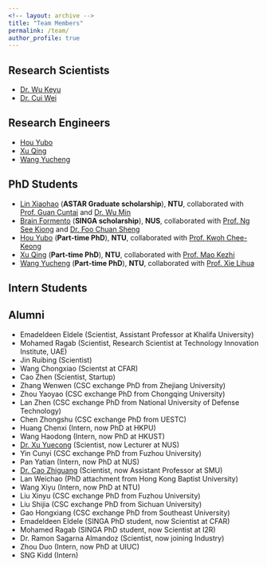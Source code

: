 ```yaml
---
<!-- layout: archive -->
title: "Team Members"
permalink: /team/
author_profile: true
---
```

## Research Scientists
* [Dr. Wu Keyu](https://scholar.google.com/citations?user=GpvNLrQAAAAJ&hl=en)
* [Dr. Cui Wei](https://scholar.google.com.sg/citations?user=3yL9qTsAAAAJ&hl=zh-CN)

## Research Engineers
* [Hou Yubo](https://scholar.google.com/citations?user=MWxU3jEAAAAJ&hl=en)
* [Xu Qing](https://scholar.google.com/citations?user=SlX-ghoAAAAJ&hl=en)
* [Wang Yucheng](https://scholar.google.com/citations?user=fYdXtSoAAAAJ&hl=en)

## PhD Students
<!--- [Mohamed Ragab](https://mohamedragab.owlstown.net/) (**SINGA scholarship**), **NTU**, collaborated with [Prof. Kwoh Chee-Keong](https://personal.ntu.edu.sg/asckkwoh/) and [Prof. Li Xiaoli](https://personal.ntu.edu.sg/xlli/) (**Graduated at 2022**) ---> 
* [Lin Xiaohao](https://www.linkedin.com/in/xiaohao-lin/?originalSubdomain=sg) (**ASTAR Graduate scholarship**), **NTU**, collaborated with [Prof. Guan Cuntai](https://personal.ntu.edu.sg/ctguan/) and [Dr. Wu Min](https://sites.google.com/site/wumincf/)
* [Brain Formento](http://brianformento.com/) (**SINGA scholarship**), **NUS**, collaborated with [Prof. Ng See Kiong](https://www.comp.nus.edu.sg/~ngsk/) and [Dr. Foo Chuan Sheng](https://scholar.google.com/citations?user=AgbeqGkAAAAJ&hl=en)
* [Hou Yubo](https://scholar.google.com/citations?user=MWxU3jEAAAAJ&hl=en) (**Part-time PhD**), **NTU**, collaborated with [Prof. Kwoh Chee-Keong](https://personal.ntu.edu.sg/asckkwoh/) 
* [Xu Qing](https://scholar.google.com/citations?user=SlX-ghoAAAAJ&hl=en) (**Part-time PhD**), **NTU**, collaborated with [Prof. Mao Kezhi](https://scholar.google.com/citations?user=jCsRJXUAAAAJ&hl=en)
* [Wang Yucheng](https://frank-wang-oss.github.io/) (**Part-time PhD**), **NTU**, collaborated with [Prof. Xie Lihua](https://personal.ntu.edu.sg/elhxie/)

## Intern Students

## Alumni
* Emadeldeen Eldele (Scientist, Assistant Professor at Khalifa University)
* Mohamed Ragab (Scientist, Research Scientist at Technology Innovation Institute, UAE)
* Jin Ruibing (Scientist)
* Wang Chongxiao (Scientst at CFAR)
* Cao Zhen (Scientist, Startup)
* Zhang Wenwen (CSC exchange PhD from Zhejiang University)
* Zhou Yaoyao (CSC exchange PhD from Chongqing University)
* Lan Zhen (CSC exchange PhD from National University of Defense Technology)
* Chen Zhongshu (CSC exchange PhD from UESTC)
* Huang Chenxi (Intern, now PhD at HKPU)
* Wang Haodong (Intern, now PhD at HKUST)
* [Dr. Xu Yuecong](https://xuyu0010.github.io/) (Scientist, now Lecturer at NUS)
* Yin Cunyi (CSC exchange PhD from Fuzhou University)
* Pan Yatian (Intern, now PhD at NUS)
* [Dr. Cao Zhiguang](https://zhiguangcaosg.github.io/) (Scientist, now Assistant Professor at SMU)
* Lan Weichao (PhD attachment from Hong Kong Baptist University)
* Wang Xiyu (Intern, now PhD at NTU)
* Liu Xinyu (CSC exchange PhD from Fuzhou University)
* Liu Shijia (CSC exchange PhD from Sichuan University)
* Gao Hongxiang (CSC exchange PhD from Southeast University)
* Emadeldeen Eldele (SINGA PhD student, now Scientist at CFAR)
* Mohamed Ragab (SINGA PhD student, now Scientist at I2R)
* Dr. Ramon Sagarna Almandoz (Scientist, now joining Industry)
* Zhou Duo (Intern, now PhD at UIUC)
* SNG Kidd (Intern)
